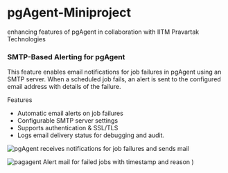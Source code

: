 # pgAgent-Miniproject
enhancing features of pgAgent in collaboration with IITM Pravartak Technologies

### SMTP-Based Alerting for pgAgent
This feature enables email notifications for job failures in pgAgent using an SMTP server. When a scheduled job fails, an alert is sent to the configured email address with details of the failure.

Features
- Automatic email alerts on job failures
- Configurable SMTP server settings
- Supports authentication & SSL/TLS
- Logs email delivery status for debugging and audit.

![pgAgent receives notifications for job failures and sends mail](https://github.com/user-attachments/assets/e97467ab-6137-4b6e-86c9-dca9efcce432)

![pagagent Alert mail for failed jobs with timestamp and reason](https://github.com/user-attachments/assets/7b369916-428f-4018-aaa9-8b0d2e82733c)
)
